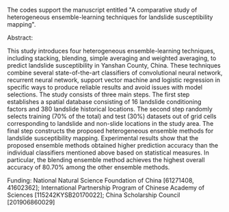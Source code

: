 The codes support the manuscript entitled "A comparative study of heterogeneous ensemble-learning techniques for landslide susceptibility mapping".

Abstract:

This study introduces four heterogeneous ensemble-learning techniques, including stacking, blending, simple averaging and weighted averaging, to predict landslide susceptibility in Yanshan County, China. These techniques combine several state-of-the-art classifiers of convolutional neural network, recurrent neural network, support vector machine and logistic regression in specific ways to produce reliable results and avoid issues with model selections. The study consists of three main steps. The first step establishes a spatial database consisting of 16 landslide conditioning factors and 380 landslide historical locations. The second step randomly selects training (70% of the total) and test (30%) datasets out of grid cells corresponding to landslide and non-slide locations in the study area. The final step constructs the proposed heterogeneous ensemble methods for landslide susceptibility mapping. Experimental results show that the proposed ensemble methods obtained higher prediction accuracy than the individual classifiers mentioned above based on statistical measures. In particular, the blending ensemble method achieves the highest overall accuracy of 80.70% among the other ensemble methods. 

Funding: National Natural Science Foundation of China [61271408, 41602362]; 
         International Partnership Program of Chinese Academy of Sciences [115242KYSB20170022]; 
         China Scholarship Council [201906860029]
